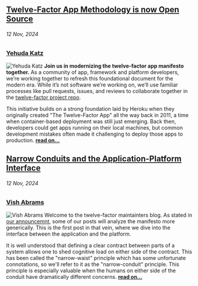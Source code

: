 ## [Twelve-Factor App Methodology is now Open Source](/blog/open-source-announcement)
###### 12 Nov, 2024
### [Yehuda Katz](https://github.com/wycats)
![Yehuda Katz](/images/bios/yehuda.jpg) **Join us in modernizing the twelve-factor app manifesto together.** As a community of app, framework and platform developers, we’re working together to refresh this foundational document for the modern era. While it’s not software we’re working on, we’ll use familiar processes like pull requests, issues, and reviews to collaborate together in the [twelve-factor project repo](https://github.com/twelve-factor/twelve-factor).

This initiative builds on a strong foundation laid by Heroku when they originally created "The Twelve-Factor App" all the way back in 2011, a time when container-based deployment was still just emerging. Back then, developers could get apps running on their local machines, but common development mistakes often made it challenging to deploy those apps to production.  **[read on...](/blog/open-source-announcement)**

## [Narrow Conduits and the Application-Platform Interface](/blog/narrow-conduits)
###### 12 Nov, 2024
### [Vish Abrams](https://github.com/vishvananda)
![Vish Abrams](/images/bios/vish.jpg) Welcome to the twelve-factor maintainters blog. As stated in [our announcemnt](/blog/open-source-announcement), some of our posts will analyze the manifesto more generically. This is the first post in that vein,  where we dive into the interface between the application and the platform.

It is well understood that defining a clear contract between parts of a system allows one to shed cognitive load on either side of the contract. This has been called the "narrow-waist" principle which has some unfortunate connotations, so we'll refer to it as the "narrow-conduit" principle. This principle is especially valuable when the humans on either side of the conduit have dramatically different concerns.  **[read on...](/blog/narrow-conduits)**